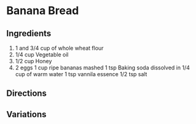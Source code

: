 # Banana Bread

## Ingredients
1. 1 and 3/4 cup of whole wheat flour
1. 1/4 cup Vegetable oil
1. 1/2 cup Honey
1. 2 eggs
1 cup ripe bananas mashed
1 tsp Baking soda dissolved in 1/4 cup of warm water
1 tsp vannila essence
1/2 tsp salt

## Directions

## Variations
